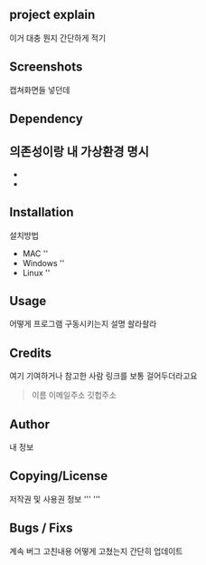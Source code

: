 ## project explain
이거 대충 뭔지 간단하게 적기

## Screenshots
캡쳐화면들 넣던데

## Dependency
의존성이랑 내 가상환경 명시
- 
- 
- 

## Installation
설치방법
* MAC
\'\'
* Windows
\'\'
* Linux
\'\'

## Usage
어떻게 프로그램 구동시키는지 설명
      솰라솰라


## Credits
여기 기여하거나 참고한 사람 링크를 보통 걸어두더라고요
> 이름 이메일주소 깃헙주소

## Author
내 정보

## Copying/License
저작권 및 사용권 정보
'''
'''

## Bugs / Fixs
계속 버그 고친내용 어떻게 고쳤는지 간단히 업데이트
